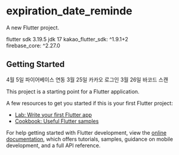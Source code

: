 # expiration_date_reminde

A new Flutter project.

flutter sdk 3.19.5
        jdk 17
kakao_flutter_sdk: ^1.9.1+2         
firebase_core: ^2.27.0

## Getting Started

4월 5일 파이어베이스 연동
3월 25일 카카오 로그인
3월 26일 바코드 스캔 



This project is a starting point for a Flutter application.

A few resources to get you started if this is your first Flutter project:

- [Lab: Write your first Flutter app](https://docs.flutter.dev/get-started/codelab)
- [Cookbook: Useful Flutter samples](https://docs.flutter.dev/cookbook)

For help getting started with Flutter development, view the
[online documentation](https://docs.flutter.dev/), which offers tutorials,
samples, guidance on mobile development, and a full API reference.
